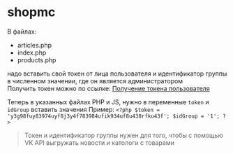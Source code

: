 # shopmc
В файлах:  
* articles.php 
* index.php 
* products.php  

надо вставить свой токен от лица пользователя и идентификатор группы в численном значении, где он является администратором  
Получить токен можно по ссылке: [Получение токена пользователя](https://oauth.vk.com/authorize?client_id=2685278&scope=notify,photos,friends,audio,video,notes,pages,docs,status,questions,offers,wall,groups,messages,notifications,stats,ads,offline&redirect_uri=http://api.vk.com/blank.html&display=page&response_type=token&callback=callbackFunc "Получение токена")

Теперь в указанных файлах PHP и JS, нужно в переменные `token` и `idGroup` вставить значения
Пример:
    `<?php
        $token = 'y3g98fuy83974uyf8j3y4f783984ufik934uf8u438rfku43f';
        $idGroup = '1';
    ?>`

>Токен и идентификатор группы нужен для того, чтобы с помощью VK API выгружать новости и катологи с товарами

